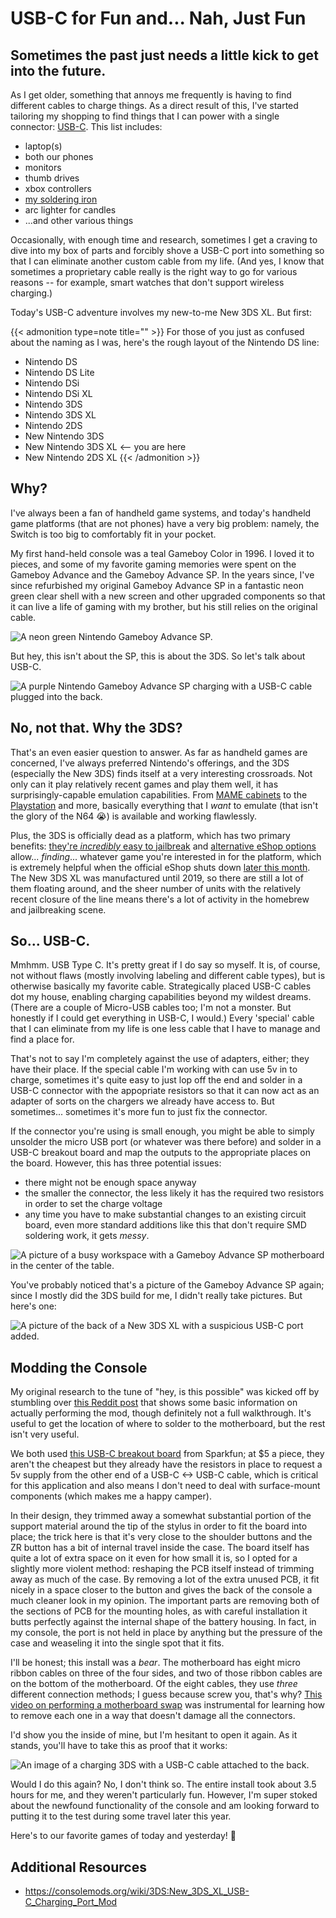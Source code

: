 # USB-C for Fun and... Nah, Just Fun


## Sometimes the past just needs a little kick to get into the future.

As I get older, something that annoys me frequently is having to find different cables to charge things. As a direct result of this, I've started tailoring my shopping to find things that I can power with a single connector: [USB-C](https://en.wikipedia.org/wiki/USB-C). This list includes:

* laptop(s)
* both our phones
* monitors
* thumb drives
* xbox controllers
* [my soldering iron](https://pine64.com/product/pinecil-smart-mini-portable-soldering-iron/)
* arc lighter for candles
* ...and other various things

Occasionally, with enough time and research, sometimes I get a craving to dive into my box of parts and forcibly shove a USB-C port into something so that I can eliminate another custom cable from my life. (And yes, I know that sometimes a proprietary cable really is the right way to go for various reasons -- for example, smart watches that don't support wireless charging.)

Today's USB-C adventure involves my new-to-me New 3DS XL. But first:

{{< admonition type=note title="" >}}
For those of you just as confused about the naming as I was, here's the rough layout of the Nintendo DS line:

* Nintendo DS
* Nintendo DS Lite
* Nintendo DSi
* Nintendo DSi XL
* Nintendo 3DS
* Nintendo 3DS XL
* Nintendo 2DS
* New Nintendo 3DS
* New Nintendo 3DS XL <-- you are here
* New Nintendo 2DS XL
{{< /admonition >}}

## Why?

I've always been a fan of handheld game systems, and today's handheld game platforms (that are not phones) have a very big problem: namely, the Switch is too big to comfortably fit in your pocket.

My first hand-held console was a teal Gameboy Color in 1996. I loved it to pieces, and some of my favorite gaming memories were spent on the Gameboy Advance and the Gameboy Advance SP. In the years since, I've since refurbished my original Gameboy Advance SP in a fantastic neon green clear shell with a new screen and other upgraded components so that it can live a life of gaming with my brother, but his still relies on the original cable. 

![A neon green Nintendo Gameboy Advance SP.](images/dells_gameboy.jpg "I put a lot of hours on this thing back in the day." )

But hey, this isn't about the SP, this is about the 3DS. So let's talk about USB-C.

![A purple Nintendo Gameboy Advance SP charging with a USB-C cable plugged into the back.](images/gb_usbc.jpg "Okay, one glamour shot of my personal SP. Hey, that's a familiar-looking cable...")

## No, not that. Why the 3DS?

That's an even easier question to answer. As far as handheld games are concerned, I've always preferred Nintendo's offerings, and the 3DS (especially the New 3DS) finds itself at a very interesting crossroads. Not only can it play relatively recent games and play them well, it has surprisingly-capable emulation capabilities. From [MAME cabinets](https://en.wikipedia.org/wiki/MAME) to the [Playstation](https://en.wikipedia.org/wiki/PlayStation_(console)) and more, basically everything that I _want_ to emulate (that isn't the glory of the N64 :sob:) is available and working flawlessly.

Plus, the 3DS is officially dead as a platform, which has two primary benefits: [they're _incredibly_ easy to jailbreak](https://3ds.hacks.guide/) and [alternative eShop options](https://hshop.erista.me/) allow... _finding_... whatever game you're interested in for the platform, which is extremely helpful when the official eShop shuts down [later this month](https://en-americas-support.nintendo.com/app/answers/detail/a_id/57847/~/wii-u-%26-nintendo-3ds-eshop-discontinuation-q%26a). The New 3DS XL was manufactured until 2019, so there are still a lot of them floating around, and the sheer number of units with the relatively recent closure of the line means there's a lot of activity in the homebrew and jailbreaking scene.

## So... USB-C.

Mmhmm. USB Type C. It's pretty great if I do say so myself. It is, of course, not without flaws (mostly involving labeling and different cable types), but is otherwise basically my favorite cable. Strategically placed USB-C cables dot my house, enabling charging capabilities beyond my wildest dreams. (There are a couple of Micro-USB cables too; I'm not a monster. But honestly if I could get everything in USB-C, I would.) Every 'special' cable that I can eliminate from my life is one less cable that I have to manage and find a place for.

That's not to say I'm completely against the use of adapters, either; they have their place. If the special cable I'm working with can use 5v in to charge, sometimes it's quite easy to just lop off the end and solder in a USB-C connector with the appopriate resistors so that it can now act as an adapter of sorts on the chargers we already have access to. But sometimes... sometimes it's more fun to just fix the connector.

If the connector you're using is small enough, you might be able to simply unsolder the micro USB port (or whatever was there before) and solder in a USB-C breakout board and map the outputs to the appropriate places on the board. However, this has three potential issues:

* there might not be enough space anyway
* the smaller the connector, the less likely it has the required two resistors in order to set the charge voltage
* any time you have to make substantial changes to an existing circuit board, even more standard additions like this that don't require SMD soldering work, it gets _messy_.

![A picture of a busy workspace with a Gameboy Advance SP motherboard in the center of the table.](images/gb_building.jpg "The number of tools required and the amount of space it takes up is surprisingly large, even though you don't need a lot of specialty equipment.")

You've probably noticed that's a picture of the Gameboy Advance SP again; since I mostly did the 3DS build for me, I didn't really take pictures. But here's one:

![A picture of the back of a New 3DS XL with a suspicious USB-C port added.](images/3ds_usbc.jpg "It took a lot of very careful filing to get to this point. Channel your inner Clickspring.")

## Modding the Console

My original research to the tune of "hey, is this possible" was kicked off by stumbling over [this Reddit post](https://www.reddit.com/r/3dshacks/comments/bvc7d6/i_modded_my_n3ds_xl_to_add_a_usb_typec_charging/) that shows some basic information on actually performing the mod, though definitely not a full walkthrough. It's useful to get the location of where to solder to the motherboard, but the rest isn't very useful.

We both used [this USB-C breakout board](https://www.sparkfun.com/products/15100) from Sparkfun; at $5 a piece, they aren't the cheapest but they already have the resistors in place to request a 5v supply from the other end of a USB-C <-> USB-C cable, which is critical for this application and also means I don't need to deal with surface-mount components (which makes me a happy camper).

In their design, they trimmed away a somewhat substantial portion of the support material around the tip of the stylus in order to fit the board into place; the trick here is that it's very close to the shoulder buttons and the ZR button has a bit of internal travel inside the case. The board itself has quite a lot of extra space on it even for how small it is, so I opted for a slightly more violent method: reshaping the PCB itself instead of trimming away as much of the case. By removing a lot of the extra unused PCB, it fit nicely in a space closer to the button and gives the back of the console a much cleaner look in my opinion. The important parts are removing both of the sections of PCB for the mounting holes, as with careful installation it butts perfectly against the internal shape of the battery housing. In fact, in my console, the port is not held in place by anything but the pressure of the case and weaseling it into the single spot that it fits.

I'll be honest; this install was a _bear_. The motherboard has eight micro ribbon cables on three of the four sides, and two of those ribbon cables are on the bottom of the motherboard. Of the eight cables, they use _three_ different connection methods; I guess because screw you, that's why? [This video on performing a motherboard swap](https://www.youtube.com/watch?v=x2pr1j6DJ3E) was instrumental for learning how to remove each one in a way that doesn't damage all the connectors.

I'd show you the inside of mine, but I'm hesitant to open it again. As it stands, you'll have to take this as proof that it works:

![An image of a charging 3DS with a USB-C cable attached to the back.](images/3ds_showing_charging.jpg "Charge, baby, charge.")

Would I do this again? No, I don't think so. The entire install took about 3.5 hours for me, and they weren't particularly fun. However, I'm super stoked about the newfound functionality of the console and am looking forward to putting it to the test during some travel later this year.

Here's to our favorite games of today and yesterday! :clinking_glasses:

## Additional Resources

* https://consolemods.org/wiki/3DS:New_3DS_XL_USB-C_Charging_Port_Mod

